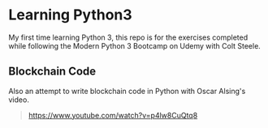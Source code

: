 # Learning Python3

My first time learning Python 3, this repo is for the exercises completed while following the Modern Python 3 Bootcamp on Udemy with Colt Steele.

## Blockchain Code

Also an attempt to write blockchain code in Python with Oscar Alsing's video.
> https://www.youtube.com/watch?v=p4lw8CuQtq8 